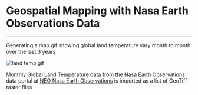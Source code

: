 # Geospatial Mapping with Nasa Earth Observations Data
---

Generating a map gif showing global land temperature vary month to month over the last 3 years

![land temp gif](https://github.com/steven-mcdonald/markdown-here/raw/master/src/common/images/icon48.png "Logo Title Text 1")

Monthly Global Land Temperature data from the Nasa Earth Observations data portal at
[NEO Nasa Earth Observations](https://neo.gsfc.nasa.gov) is imported as a list of GeoTiff raster files
